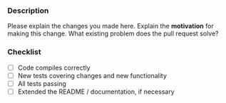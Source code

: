 ### Description

Please explain the changes you made here.
Explain the **motivation** for making this change. What existing problem does the pull request solve?

### Checklist

- [ ] Code compiles correctly
- [ ] New tests covering changes and new functionality
- [ ] All tests passing
- [ ] Extended the README / documentation, if necessary
